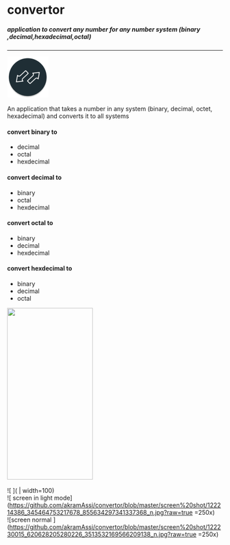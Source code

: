  # convertor

##### application to convert any number for any number system (binary ,decimal,hexadecimal,octal)
<hr>

![icon of app ](https://github.com/akramAssi/convertor/blob/master/app/src/main/res/mipmap-xhdpi/ic_launcher_round.png)

An application that takes a number in any system (binary, decimal, octet, hexadecimal) and converts it to all systems

#### convert  binary to 
- decimal
- octal
- hexdecimal

#### convert  decimal to 
- binary
- octal
- hexdecimal

#### convert  octal to 
- binary
- decimal
- hexdecimal

#### convert  hexdecimal to 
- binary
- decimal
- octal

<img src="https://camo.githubusercontent.com/..." data-canonical-src="https://github.com/akramAssi/convertor/blob/master/screen%20shot/122414740_357321145475193_7448391740433132954_n.jpg" width="200" height="400" />

![ ]( | width=100)
<br>
![ screen in light mode](https://github.com/akramAssi/convertor/blob/master/screen%20shot/122214386_345464753217678_855634297341337368_n.jpg?raw=true =250x)
<br>
![screen normal ](https://github.com/akramAssi/convertor/blob/master/screen%20shot/122230015_620628205280226_3513532169566209138_n.jpg?raw=true =250x)

 
